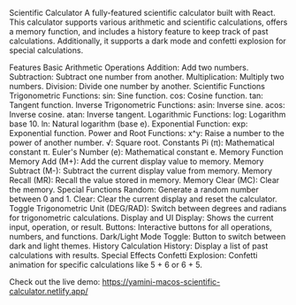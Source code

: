 Scientific Calculator
A fully-featured scientific calculator built with React.
This calculator supports various arithmetic and scientific calculations, offers a memory function, and includes a history feature to keep track of past calculations. 
Additionally, it supports a dark mode and confetti explosion for special calculations.

Features
Basic Arithmetic Operations
Addition: Add two numbers.
Subtraction: Subtract one number from another.
Multiplication: Multiply two numbers.
Division: Divide one number by another.
Scientific Functions
Trigonometric Functions:
sin: Sine function.
cos: Cosine function.
tan: Tangent function.
Inverse Trigonometric Functions:
asin: Inverse sine.
acos: Inverse cosine.
atan: Inverse tangent.
Logarithmic Functions:
log: Logarithm base 10.
ln: Natural logarithm (base e).
Exponential Function:
exp: Exponential function.
Power and Root Functions:
x^y: Raise a number to the power of another number.
√: Square root.
Constants
Pi (π): Mathematical constant π.
Euler's Number (e): Mathematical constant e.
Memory Function
Memory Add (M+): Add the current display value to memory.
Memory Subtract (M-): Subtract the current display value from memory.
Memory Recall (MR): Recall the value stored in memory.
Memory Clear (MC): Clear the memory.
Special Functions
Random: Generate a random number between 0 and 1.
Clear: Clear the current display and reset the calculator.
Toggle Trigonometric Unit (DEG/RAD): Switch between degrees and radians for trigonometric calculations.
Display and UI
Display: Shows the current input, operation, or result.
Buttons: Interactive buttons for all operations, numbers, and functions.
Dark/Light Mode Toggle: Button to switch between dark and light themes.
History
Calculation History: Display a list of past calculations with results.
Special Effects
Confetti Explosion: Confetti animation for specific calculations like 5 + 6 or 6 + 5.

Check out the live demo: https://yamini-macos-scientific-calculator.netlify.app/

